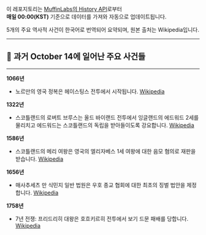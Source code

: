 

이 레포지토리는 [MuffinLabs의 History API](https://history.muffinlabs.com/date)로부터  
**매일 00:00(KST)** 기준으로 데이터를 가져와 자동으로 업데이트됩니다.

5개의 주요 역사적 사건이 한국어로 번역되어 요약되며, 원본 출처는 Wikipedia입니다.

---

## 📅 과거 **October 14**에 일어난 주요 사건들

---
**1066년**
- 노르만의 영국 정복은 헤이스팅스 전투에서 시작됩니다.  [Wikipedia](https://wikipedia.org/wiki/Norman_Conquest)

**1322년**
- 스코틀랜드의 로버트 브루스는 올드 바이랜드 전투에서 잉글랜드의 에드워드 2세를 물리치고 에드워드는 스코틀랜드의 독립을 받아들이도록 강요합니다.  [Wikipedia](https://wikipedia.org/wiki/Robert_the_Bruce)

**1586년**
- 스코틀랜드의 메리 여왕은 영국의 엘리자베스 1세 여왕에 대한 음모 혐의로 재판을 받습니다.  [Wikipedia](https://wikipedia.org/wiki/Mary,_Queen_of_Scots)

**1656년**
- 매사추세츠 만 식민지 일반 법원은 우호 종교 협회에 대한 최초의 징벌 법안을 제정합니다.  [Wikipedia](https://wikipedia.org/wiki/Massachusetts_General_Court)

**1758년**
- 7년 전쟁: 프리드리히 대왕은 호흐키르히 전투에서 보기 드문 패배를 당합니다.  [Wikipedia](https://wikipedia.org/wiki/Seven_Years%27_War)
